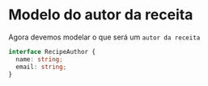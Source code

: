 # Modelo do autor da receita

Agora devemos modelar o que será um `autor da receita`

```ts
interface RecipeAuthor {
  name: string;
  email: string;
}
```